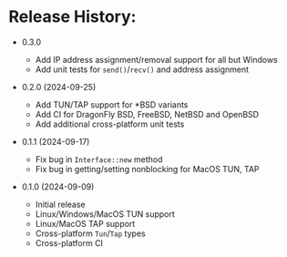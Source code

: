 # Release History:

* 0.3.0
  - Add IP address assignment/removal support for all but Windows
  - Add unit tests for `send()`/`recv()` and address assignment

* 0.2.0 (2024-09-25)
  - Add TUN/TAP support for *BSD variants
  - Add CI for DragonFly BSD, FreeBSD, NetBSD and OpenBSD
  - Add additional cross-platform unit tests

* 0.1.1 (2024-09-17)
  - Fix bug in `Interface::new` method
  - Fix bug in getting/setting nonblocking for MacOS TUN, TAP

* 0.1.0 (2024-09-09)
  - Initial release
  - Linux/Windows/MacOS TUN support
  - Linux/MacOS TAP support
  - Cross-platform `Tun`/`Tap` types
  - Cross-platform CI


